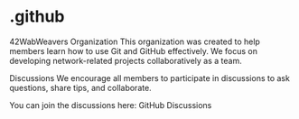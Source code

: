 # .github

42WabWeavers Organization
This organization was created to help members learn how to use Git and GitHub effectively. We focus on developing network-related projects collaboratively as a team.

Discussions
We encourage all members to participate in discussions to ask questions, share tips, and collaborate.

You can join the discussions here: GitHub Discussions
